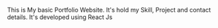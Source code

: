 This is My basic Portfolio Website. It's hold my Skill, Project and contact details. It's developed using React Js
